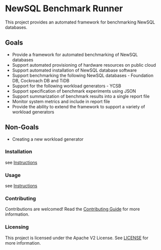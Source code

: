 # NewSQL Benchmark Runner

This project provides an automated framework for benchmarking NewSQL databases.

## Goals

- Provide a framework for automated benchmarking of NewSQL databases
- Support automated provisioning of hardware resources on public cloud
- Support automated installation of NewSQL database software
- Support benchmarking the following NewSQL databases - Foundation DB, Cockroach DB and TiDB
- Support for the following workload generators - YCSB
- Support specification of benchmark experiments using JSON
- Support summarization of benchmark results into a single report file
- Monitor system metrics and include in report file
- Provide the ability to extend the framework to support a variety of workload generators


## Non-Goals

- Creating a new workload generator

### Installation

see [Instructions](INSTRUCTIONS.md)

### Usage

see [Instructions](INSTRUCTIONS.md)

### Contributing

Contributions are welcomed! Read the [Contributing Guide](./.github/CONTRIBUTING.md) for more information.

### Licensing

This project is licensed under the Apache V2 License. See [LICENSE](LICENSE) for more information.
